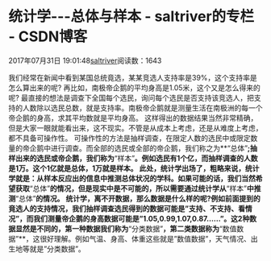 
# 统计学---总体与样本 - saltriver的专栏 - CSDN博客


2017年07月31日 19:01:48[saltriver](https://me.csdn.net/saltriver)阅读数：1643


我们经常在新闻中看到某国总统竟选，某某竞选人支持率是39%，这个支持率是怎么算出来的呢?
再比如，南极帝企鹅的平均身高是1.05米，这个又是怎么得来的呢?
最直接的想法是调查下全国每个选民，询问每个选民是否支持该竞选人，把支持的人数除以选民总数，就是支持率。南极帝企鹅就是测量生活在南极洲的每一个帝企鹅的身高，求其平均数就是平均身高。
这样得出的数据结果当然非常精确，但是大家一眼就能看出来，这不现实。不管是从成本上考虑，还是从难度上考虑，都不具备可操作性。
可操作性的方法是抽样调查，在限定人数的选民中或限定数量的帝企鹅中进行调查。而全部的选民或全部的帝企鹅，我们称之为**“总体”**;抽样出来的选民或帝企鹅，我们称为**“样本”**。例如选民有1个亿，而抽样调查的人数是1万。这个1亿就是总体，1万就是样本。
此处，统计学出场了，粗略来说，统计学就是：**从样本反应出的信息中推测总体状况的学科**。如果可能的话，我们当然希望获取**“总体”**的情况，但是现实中是不可能的，所以需要通过统计学从**“样本”**中推测**“总体”**的情况。
统计学，离不开数据，那么数据是什么样的呢?例如前面提到的竟选人的支持情况，我们抽样调查选民得到的数据可能是”支持、不支持、看情况”，而我们测量帝企鹅的身高数据可能是”1.05,0.99,1.07,0.87……”。这2种数据显然是不同的，第一种数据我们称为**“分类数据”**，第二类数据称为**“数值数据”**，这很好理解。例如气温、身高、体重这些就是”数值数据”，天气情况、出生地等就是”分类数据”。

